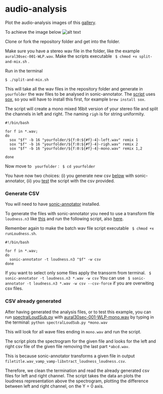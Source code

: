 # audio-analysis

Plot the audio-analysis images of this [gallery](https://amilo.github.io/photography/loudness-subtraction.html).

To achieve the image below ![alt text][img]

Clone or fork the repository folder and get into the folder.

Make sure you have a stereo wav file in the folder, like the example ```aural30sec-001-WLP.wav```.
Make the scripts executable ``` $ chmod +x split-and-mix.sh``` . 

Run in the terminal

``` $ ./split-and-mix.sh ```

This will take all the wav files in the repository folder and generate in ``` yourfolder```  the wav files to be analysed in sonic-annotator. The [script](https://github.com/amilo/audio-analysis/blob/master/split-and-mix.sh) uses [sox](http://sox.sourceforge.net/), so you will have to install this first, for example ```brew install sox```.

The script will create a mono mixed 16bit version of your stereo file and split the channels in left and right.
The naming ```righ``` is for string uniformity.

``` 
#!/bin/bash

for f in *.wav;  
do 
  sox "$f" -b 16 "yourfolder/${f:0:${#f}-4}-left.wav" remix 1  
  sox "$f" -b 16 "yourfolder/${f:0:${#f}-4}-righ.wav" remix 2  
  sox "$f" -b 16 "yourfolder/${f:0:${#f}-4}-mono.wav" remix 1,2  
  
done  
```
Now move to ``` yourfolder``` :
``` $ cd yourfolder``` 

You have now two choices: (i) you generate new csv [below](#generate-csv) with sonic-annotator, (ii) you [test](#csv-already-generated) the script with the csv provided.

### Generate CSV

You will need to have [sonic-annotator](https://code.soundsoftware.ac.uk/projects/sonic-annotator/wiki) installed. 

To generate the files with sonic-annotator you need to use a transform file ``` loudness.n3``` like [this](https://github.com/amilo/audio-analysis/blob/master/yourfolder/loudness.n3) and run the following script, also [here](https://github.com/amilo/audio-analysis/blob/master/yourfolder/runLoudness.sh). 

Remember again to make the batch wav file script executable ``` $ chmod +x runLoudness.sh```. 

``` 
#!/bin/bash

for f in *.wav;
do
  sonic-annotator -t loudness.n3 "$f" -w csv
done
``` 

If you want to select only some files apply the transorm from terminal.
``` $ sonic-annotator -t loudness.n3 *.wav -w csv```
You can use ``` $ sonic-annotator -t loudness.n3 *.wav -w csv --csv-force``` if you are overwiting csv files.


### CSV already generated

After having generated the analysis files, or to test this example, you can run [spectralLoudSub.py][python-script] with [aural30sec-001-WLP-mono.wav][example-wav] by typing in the terminal:
``` python spectralLoudSub.py *mono.wav ```

This will look for all wave files ending in ``` mono.wav ``` and run the script.

The script plots the spectrogram for the given file and looks for the left and right csv file of the given file removing the last part ```*abcd.wav```.

This is because sonic-annotator transforms a given file in output 
``` filetitle.wav_vamp_vamp-libxtract_loudness_loudness.csv ```.

Therefore, we clean the termination and read the already generated csv files for left and right channel. The script takes the data an plots the loudness representation above the spectrogram, plotting the difference between left and right channel, on the Y = 0 axis.


[img]: aural30sec-001-WLP-mono-Subtraction.png "Example Image"
[python-script]: https://github.com/amilo/audio-analysis/blob/master/spectralLoudSub.py
[example-wav]: https://github.com/amilo/audio-analysis/blob/master/aural30sec-001-WLP-mono.wav
